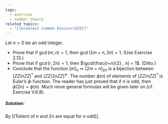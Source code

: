 ```yaml
---
tags:
  - exercise
  - number_theory
related topics:
  - "[[Greatest Common Divisor|GCD]]"
---
```

Let $n > 0$ be an odd integer.
- Prove that if $\gcd(m, n) = 1$, then $\gcd(2m + n, 2n) = 1$. (Use Exercise 2.13.)
- Prove that if $\gcd(r, 2n) = 1$, then $\gcd(\frac{r+n}{2} , n) = 1$. (Ditto.)
- Conclude that the function $[m]_n \mapsto [2m + n]_{2n}$ is a bijection between $( ZZ/n ZZ)^*$ and $( ZZ/2n ZZ)^∗$.
The number $\phi(n)$ of elements of $( ZZ/n ZZ)^*$ is Euler’s $\phi$-function. The reader has just proved that if $n$ is odd, then $\phi(2n) = \phi(n)$. Much more general formulas will be given later on (cf. Exercise V.6.8).
##### Solution:
By [[Totient of n and 2n are equal for n odd]].